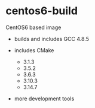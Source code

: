 # centos6-build
CentOS6 based image

- builds and includes GCC 4.8.5
- includes CMake
  - 3.1.3
  - 3.5.2
  - 3.6.3
  - 3.10.3
  - 3.14.7

- more development tools

